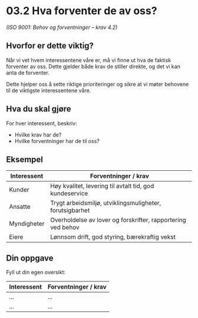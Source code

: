# 03.2 Hva forventer de av oss?

*(ISO 9001: Behov og forventninger – krav 4.2)*

## Hvorfor er dette viktig?

Når vi vet hvem interessentene våre er, må vi finne ut hva de faktisk forventer av oss. Dette gjelder både krav de stiller direkte, og det vi kan anta de forventer.

Dette hjelper oss å sette riktige prioriteringer og sikre at vi møter behovene til de viktigste interessentene våre.

## Hva du skal gjøre

For hver interessent, beskriv:
- Hvilke krav har de?
- Hvilke forventninger har de til oss?

## Eksempel

| Interessent | Forventninger / krav |
|-------------|--------------------|
| Kunder | Høy kvalitet, levering til avtalt tid, god kundeservice |
| Ansatte | Trygt arbeidsmiljø, utviklingsmuligheter, forutsigbarhet |
| Myndigheter | Overholdelse av lover og forskrifter, rapportering ved behov |
| Eiere | Lønnsom drift, god styring, bærekraftig vekst |

## Din oppgave

Fyll ut din egen oversikt:

| Interessent | Forventninger / krav |
|-------------|--------------------|
| ... | ... |
| ... | ... |
